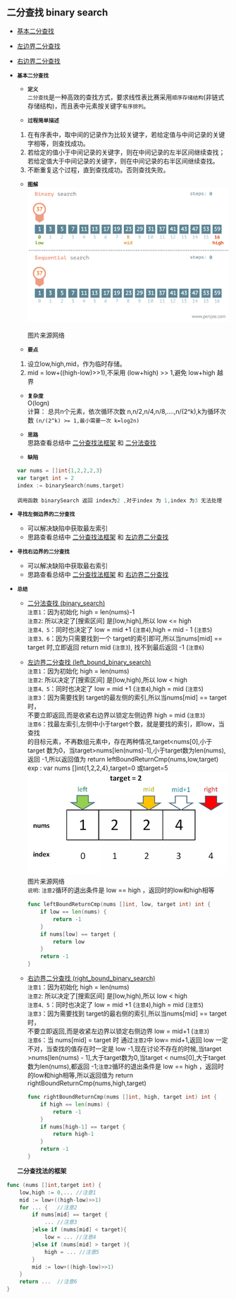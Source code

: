 ## 二分查找 binary search

- [基本二分查找](#1)
- [左边界二分查找](#2)
- [右边界二分查找](#3)

- <i id="1"></i>**`基本二分查找`** 

    - **`定义`**  
    `二分查找`是一种高效的查找方式，要求线性表比赛采用`顺序存储结构`(非链式存储结构)，而且表中元素按关键字`有序排列`。 </br>

    - **`过程简单描述`**
    1. 在有序表中，取中间的记录作为比较关键字，若给定值与中间记录的关键字相等，则查找成功。</br>
    2. 若给定的值小于中间记录的关键字，则在中间记录的左半区间继续查找；若给定值大于中间记录的关键字，则在中间记录的右半区间继续查找。</br>
    3. 不断重复这个过程，直到查找成功。否则查找失败。</br>


    - **`图解`**  
    ![bianry_search](./binary_search.gif)</br>  
    图片来源网络</br>

    - **`要点`**  
    1. 设立low,high,mid，作为临时存储。</br>
    2. mid = low+((high-low)>>1),不采用 (low+high) >> 1,避免 low+high 越界


    - **`复杂度`**      
    O(logn)  
    计算：
    总共n个元素，依次循环次数 n,n/2,n/4,n/8,....,n/(2^k),k为循环次数 `(n/(2^k) >= 1,最小需要一次 k=log2n)`  

    - **`思路`**  
    思路查看总结中 [二分查找法框架](#binary_framework) 和 [二分法查找](#binary_search)

    - **`缺陷`**  
    ```go
    var nums = []int{1,2,2,2,3}  
    var target int = 2
    index := binarySearch(nums,target)

    调用函数 binarySearch 返回 index为2 ,对于index 为 1,index 为3 无法处理
    ```  


- <i id="2"></i>**`寻找左侧边界的二分查找`**  
    - 可以解决缺陷中获取最左索引  
    - 思路查看总结中 [二分查找法框架](#binary_framework) 和 [左边界二分查找](#left_bound)

- <i id="3"></i>**`寻找右边界的二分查找`**
    - 可以解决缺陷中获取最右索引  
    - 思路查看总结中 [二分查找法框架](#binary_framework) 和 [右边界二分查找](#right_bound)



- **`总结`**    

    - <i id="binary_search"></i>[二分法查找 (binary_search)](./binary_search)  
        `注意1`：因为初始化   high = len(nums)-1    
        `注意2`: 所以决定了[搜索区间] 是[low,high],所以 low <= high  
        `注意4、5`：同时也决定了 low = mid +1 (`注意4`),high = mid - 1 (`注意5`)   
        `注意3、6`：因为只需要找到一个 target的索引即可,所以当nums[mid] == target 时,立即返回 return mid (`注意3`), 找不到最后返回 -1 (`注意6`)  

    - <i id="left_bound"></i>[左边界二分查找 (left_bound_binary_search)](./left_bound_binary_search)  
        `注意1`：因为初始化   high = len(nums)      
        `注意2`: 所以决定了[搜索区间] 是[low,high),所以 low < high  
        `注意4、5`：同时也决定了 low = mid +1 (`注意4`),high = mid  (`注意5`)   
        `注意3`：因为需要找到 target的最左侧的索引,所以当nums[mid] == target 时，  
                不要立即返回,而是收紧右边界以锁定左侧边界 high = mid (`注意3`)   
        `注意6`：找最左索引,左侧中小于target个数，就是要找的索引，即low，当查找  
                的目标元素，不再数组元素中，存在两种情况,target<nums[0],小于target 数为0，当target>nums[len(nums)-1],小于target数为len(nums),返回 -1,所以返回值为 return leftBoundReturnCmp(nums,low,target)  
                exp : var nums []int{1,2,2,4},target=0 或target=5  
                ![left_bound_binary_search](./left_bound_binary_search.jpg)  
                图片来源网络    
        `说明`: `注意2`循环的退出条件是 low == high ，返回时的low和high相等

        ```go 
        func leftBoundReturnCmp(nums []int, low, target int) int {
            if low == len(nums) {
                return -1
            }
            if nums[low] == target {
                return low
            }
            return -1
        }
        ```

    - <i id="right_bound"></i>[右边界二分查找 (right_bound_binary_search)](./right_bound_binary_search)         
        `注意1`：因为初始化   high = len(nums)      
        `注意2`: 所以决定了[搜索区间] 是[low,high),所以 low < high  
        `注意4、5`：同时也决定了 low = mid +1 (`注意4`),high = mid  (`注意5`)   
        `注意3`：因为需要找到 target的最右侧的索引,所以当nums[mid] == target 时，  
                不要立即返回,而是收紧左边界以锁定右侧边界 low = mid+1 (`注意3`)   
        `注意6`：当 nums[mid] = target 时 通过`注意2`中 low= mid+1,返回 low 一定不对，当查找的值存在时一定是 low -1,现在讨论不存在的时候,当target >nums[len(nums) - 1],大于target数为0,当target < nums[0],大于target数为len(nums),都返回 -1;`注意2`循环的退出条件是 low == high ，返回时的low和high相等,所以返回值为 return rightBoundReturnCmp(nums,high,target)

        ```go 
        func rightBoundReturnCmp(nums []int, high, target int) int {
            if high == len(nums) {
                return -1
            }
            if nums[high-1] == target {
                return high-1
            }
            return -1
        }
        ```

    <i id="binary_framework"></i>__二分查找法的框架__  

```go
func (nums []int,target int) {
    low,high := 0,... //注意1
    mid := low+((high-low)>>1)
    for ... {   //注意2
        if nums[mid] == target {
            ... //注意3
        }else if (nums[mid] < target){
            low = ... //注意4
        }else if (nums[mid] > target ){
            high = ... //注意5
        }
        mid := low+((high-low)>>1)
    }
    return ...  //注意6
}
```

    